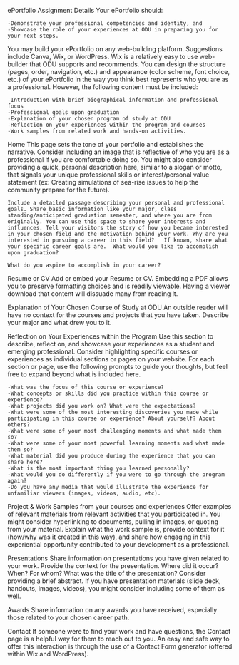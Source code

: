 ePortfolio Assignment Details
Your ePortfolio should:

    -Demonstrate your professional competencies and identity, and 
    -Showcase the role of your experiences at ODU in preparing you for your next steps.

You may build your ePortfolio on any web-building platform. Suggestions include Canva, Wix, or WordPress.  Wix is a relatively easy to use web-builder that ODU supports and recommends. You can design the structure (pages, order, navigation, etc.) and appearance (color scheme, font choice, etc.) of your ePortfolio in the way you think best represents who you are as a professional. However, the following content must be included:

    -Introduction with brief biographical information and professional focus
    -Professional goals upon graduation
    -Explanation of your chosen program of study at ODU
    -Reflection on your experiences within the program and courses
    -Work samples from related work and hands-on activities.

Home
    This page sets the tone of your portfolio and establishes the narrative. Consider including an image that is reflective of who you are as a professional if you are comfortable doing so. You might also consider providing a quick, personal description here, similar to a slogan or motto, that signals your unique professional skills or interest/personal value statement (ex: Creating simulations of sea-rise issues to help the community prepare for the future). 

    Include a detailed passage describing your personal and professional goals. Share basic information like your major, class standing/anticipated graduation semester, and where you are from originally. You can use this space to share your interests and influences. Tell your visitors the story of how you became interested in your chosen field and the motivation behind your work. Why are you interested in pursuing a career in this field?   If known, share what your specific career goals are.  What would you like to accomplish upon graduation?  
    
    What do you aspire to accomplish in your career?

Resume or CV
    Add or embed your Resume or CV. Embedding a PDF allows you to preserve formatting choices and is readily viewable. Having a viewer download that content will dissuade many from reading it.

Explanation of Your Chosen Course of Study at ODU
    An outside reader will have no context for the courses and projects that you have taken.  Describe your major and what drew you to it.

Reflection on Your Experiences within the Program
    Use this section to describe, reflect on, and showcase your experiences as a student and emerging professional.  Consider highlighting specific courses or experiences as individual sections or pages on your website. For each section or page, use the following prompts to guide your thoughts, but feel free to expand beyond what is included here.

    -What was the focus of this course or experience?
    -What concepts or skills did you practice within this course or experience?
    -What projects did you work on? What were the expectations?
    -What were some of the most interesting discoveries you made while participating in this course or experience? About yourself? About others?
    -What were some of your most challenging moments and what made them so?
    -What were some of your most powerful learning moments and what made them so?
    -What material did you produce during the experience that you can share here?
    -What is the most important thing you learned personally?
    -What would you do differently if you were to go through the program again?
    -Do you have any media that would illustrate the experience for unfamiliar viewers (images, videos, audio, etc). 
Project & Work Samples from your courses and experiences
    Offer examples of relevant materials from relevant activities that you participated in. You might consider hyperlinking to documents, pulling in images, or quoting from your material. Explain what the work sample is, provide context for it (how/why was it created in this way), and share how engaging in this experiential opportunity contributed to your development as a professional.

Presentations
    Share information on presentations you have given related to your work. Provide the context for the presentation. Where did it occur? When? For whom? What was the title of the presentation? Consider providing a brief abstract. If you have presentation materials (slide deck, handouts, images, videos), you might consider including some of them as well. 

Awards
    Share information on any awards you have received, especially those related to your chosen career path.

Contact
    If someone were to find your work and have questions, the Contact page is a helpful way for them to reach out to you. An easy and safe way to offer this interaction is through the use of a Contact Form generator (offered within Wix and WordPress).